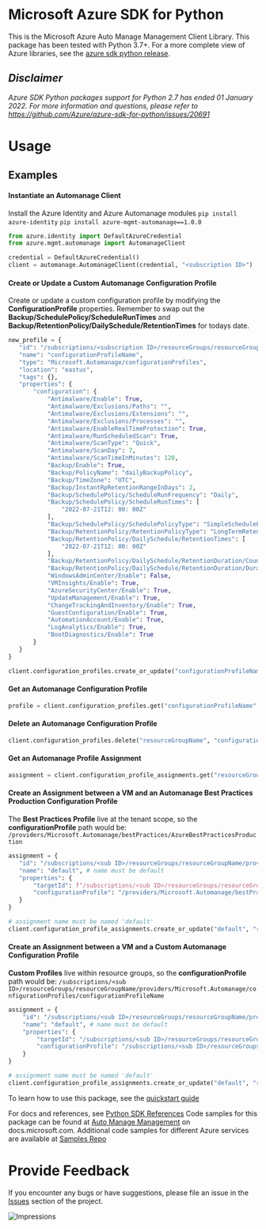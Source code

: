 # Microsoft Azure SDK for Python

This is the Microsoft Azure Auto Manage Management Client Library.
This package has been tested with Python 3.7+.
For a more complete view of Azure libraries, see the [azure sdk python release](https://aka.ms/azsdk/python/all).

## _Disclaimer_

_Azure SDK Python packages support for Python 2.7 has ended 01 January 2022. For more information and questions, please refer to https://github.com/Azure/azure-sdk-for-python/issues/20691_

# Usage

## Examples

#### Instantiate an Automanage Client

Install the Azure Identity and Azure Automanage modules
`pip install azure-identity`
`pip install azure-mgmt-automanage==1.0.0`

```python
from azure.identity import DefaultAzureCredential
from azure.mgmt.automanage import AutomanageClient

credential = DefaultAzureCredential()
client = automanage.AutomanageClient(credential, "<subscription ID>")
```

#### Create or Update a Custom Automanage Configuration Profile

Create or update a custom configuration profile by modifying the **ConfigurationProfile** properties.
Remember to swap out the **Backup/SchedulePolicy/ScheduleRunTimes** and **Backup/RetentionPolicy/DailySchedule/RetentionTimes** for todays date. 

 ```python
new_profile = {
    "id": "/subscriptions/<subscription ID>/resourceGroups/resourceGroupName/providers/Microsoft.Automanage/configurationProfiles/configurationProfileName",
    "name": "configurationProfileName",
    "type": "Microsoft.Automanage/configurationProfiles",
    "location": "eastus",
    "tags": {},
    "properties": {
        "configuration": {
            "Antimalware/Enable": True,
            "Antimalware/Exclusions/Paths": "",
            "Antimalware/Exclusions/Extensions": "",
            "Antimalware/Exclusions/Processes": "",
            "Antimalware/EnableRealTimeProtection": True,
            "Antimalware/RunScheduledScan": True,
            "Antimalware/ScanType": "Quick",
            "Antimalware/ScanDay": 7,
            "Antimalware/ScanTimeInMinutes": 120,
            "Backup/Enable": True,
            "Backup/PolicyName": "dailyBackupPolicy",
            "Backup/TimeZone": "UTC",
            "Backup/InstantRpRetentionRangeInDays": 2,
            "Backup/SchedulePolicy/ScheduleRunFrequency": "Daily",
            "Backup/SchedulePolicy/ScheduleRunTimes": [
                "2022-07-21T12: 00: 00Z"
            ],
            "Backup/SchedulePolicy/SchedulePolicyType": "SimpleSchedulePolicy",
            "Backup/RetentionPolicy/RetentionPolicyType": "LongTermRetentionPolicy",
            "Backup/RetentionPolicy/DailySchedule/RetentionTimes": [
                "2022-07-21T12: 00: 00Z"
            ],
            "Backup/RetentionPolicy/DailySchedule/RetentionDuration/Count": 180,
            "Backup/RetentionPolicy/DailySchedule/RetentionDuration/DurationType": "Days",
            "WindowsAdminCenter/Enable": False,
            "VMInsights/Enable": True,
            "AzureSecurityCenter/Enable": True,
            "UpdateManagement/Enable": True,
            "ChangeTrackingAndInventory/Enable": True,
            "GuestConfiguration/Enable": True,
            "AutomationAccount/Enable": True,
            "LogAnalytics/Enable": True,
            "BootDiagnostics/Enable": True
        }
    }
}

client.configuration_profiles.create_or_update("configurationProfileName", "resourceGroupName", new_profile)
 ```

 #### Get an Automanage Configuration Profile

 ```python
profile = client.configuration_profiles.get("configurationProfileName", "resourceGroupName")
 ```

#### Delete an Automanage Configuration Profile

 ```python
client.configuration_profiles.delete("resourceGroupName", "configurationProfileName")
 ```

#### Get an Automanage Profile Assignment

```python 
assignment = client.configuration_profile_assignments.get("resourceGroupName", "default", "vmName")
```

#### Create an Assignment between a VM and an Automanage Best Practices Production Configuration Profile
 
The **Best Practices Profile** live at the tenant scope, so the **configurationProfile** path would be: `/providers/Microsoft.Automanage/bestPractices/AzureBestPracticesProduction`

 ```python 
assignment = {
    "id": "/subscriptions/<sub ID>/resourceGroups/resourceGroupName/providers/Microsoft.Compute/virtualMachines/vmName/providers/Microsoft.Automanage/AutomanageAssignments/default",
    "name": "default", # name must be default
    "properties": {
        "targetId": f"/subscriptions/<sub ID>/resourceGroups/resourceGroupName/providers/Microsoft.Compute/virtualMachines/vmName",
        "configurationProfile": "/providers/Microsoft.Automanage/bestPractices/AzureBestPracticesProduction",
    }
}

# assignment name must be named 'default'
client.configuration_profile_assignments.create_or_update("default", "resourceGroupName", "vmName", assignment)
 ```

#### Create an Assignment between a VM and a Custom Automanage Configuration Profile

**Custom Profiles** live within resource groups, so the **configurationProfile** path would be: `/subscriptions/<sub ID>/resourceGroups/resourceGroupName/providers/Microsoft.Automanage/configurationProfiles/configurationProfileName`


```python
assignment = {
    "id": "/subscriptions/<sub ID>/resourceGroups/resourceGroupName/providers/Microsoft.Compute/virtualMachines/vmName/providers/Microsoft.Automanage/AutomanageAssignments/default",
    "name": "default", # name must be default
    "properties": {
        "targetId": "/subscriptions/<sub ID>/resourceGroups/resourceGroupName/providers/Microsoft.Compute/virtualMachines/vmName",
        "configurationProfile": "/subscriptions/<sub ID>/resourceGroups/resourceGroupName/providers/Microsoft.Automanage/configurationProfiles/configurationProfileName"
    }
}

# assignment name must be named 'default'
client.configuration_profile_assignments.create_or_update("default", "resourceGroupName", "vmName", assignment)

```

To learn how to use this package, see the [quickstart guide](https://aka.ms/azsdk/python/mgmt)
 
For docs and references, see [Python SDK References](https://docs.microsoft.com/python/api/overview/azure/)
Code samples for this package can be found at [Auto Manage Management](https://docs.microsoft.com/samples/browse/?languages=python&term=Getting%20started%20-%20Managing&terms=Getting%20started%20-%20Managing) on docs.microsoft.com.
Additional code samples for different Azure services are available at [Samples Repo](https://aka.ms/azsdk/python/mgmt/samples)


# Provide Feedback

If you encounter any bugs or have suggestions, please file an issue in the
[Issues](https://github.com/Azure/azure-sdk-for-python/issues)
section of the project. 


![Impressions](https://azure-sdk-impressions.azurewebsites.net/api/impressions/azure-sdk-for-python%2Fazure-mgmt-automanage%2FREADME.png)
